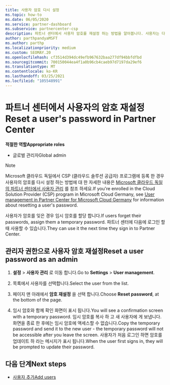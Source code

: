 ```yaml
---
title: 사용자 암호 다시 설정
ms.topic: how-to
ms.date: 06/05/2020
ms.service: partner-dashboard
ms.subservice: partnercenter-csp
description: 파트너 센터에서 사용자 암호를 재설정 하는 방법을 알아봅니다. 사용자는 다음에 파트너 센터에 로그인 할 때 임시 암호를 받게 됩니다.
author: parthpandyaMSFT
ms.author: parthp
ms.localizationpriority: medium
ms.custom: SEOMAY.20
ms.openlocfilehash: cf3514d394dc49efb967632baa277df94bbfdfbd
ms.sourcegitcommit: 700150044ea4f1a0b96cb4caeb97d7197da29ef6
ms.translationtype: MT
ms.contentlocale: ko-KR
ms.lasthandoff: 03/25/2021
ms.locfileid: "105548991"
---
```

# <a name="reset-a-users-password-in-partner-center"></a><span data-ttu-id="e1c59-104">파트너 센터에서 사용자의 암호 재설정</span><span class="sxs-lookup"><span data-stu-id="e1c59-104">Reset a user's password in Partner Center</span></span>

<span data-ttu-id="e1c59-105">**적절한 역할**</span><span class="sxs-lookup"><span data-stu-id="e1c59-105">**Appropriate roles**</span></span>

- <span data-ttu-id="e1c59-106">글로벌 관리자</span><span class="sxs-lookup"><span data-stu-id="e1c59-106">Global admin</span></span>

> [!NOTE]  
> <span data-ttu-id="e1c59-107">Microsoft 클라우드 독일에서 CSP (클라우드 솔루션 공급자) 프로그램에 등록 한 경우 사용자의 암호를 다시 설정 하는 방법에 대 한 자세한 내용은 [Microsoft 클라우드 독일의 파트너 센터에서 사용자 관리](user-management-in-partner-center-for-microsoft-cloud-germany.md) 를 참조 하세요.</span><span class="sxs-lookup"><span data-stu-id="e1c59-107">If you're enrolled in the Cloud Solution Provider (CSP) program in Microsoft Cloud Germany, see [User management in Partner Center for Microsoft Cloud Germany](user-management-in-partner-center-for-microsoft-cloud-germany.md) for information about resetting a user's password.</span></span>

<span data-ttu-id="e1c59-108">사용자가 암호를 잊은 경우 임시 암호를 할당 합니다.</span><span class="sxs-lookup"><span data-stu-id="e1c59-108">If users forget their passwords, assign them a temporary password.</span></span> <span data-ttu-id="e1c59-109">파트너 센터에 다음에 로그인 할 때 사용할 수 있습니다.</span><span class="sxs-lookup"><span data-stu-id="e1c59-109">They can use it the next time they sign in to Partner Center.</span></span>

## <a name="reset-a-user-password-as-an-admin"></a><span data-ttu-id="e1c59-110">관리자 권한으로 사용자 암호 재설정</span><span class="sxs-lookup"><span data-stu-id="e1c59-110">Reset a user password as an admin</span></span>

1. <span data-ttu-id="e1c59-111">**설정** &gt; **사용자 관리** 로 이동 합니다.</span><span class="sxs-lookup"><span data-stu-id="e1c59-111">Go to **Settings** &gt; **User management**.</span></span>

2. <span data-ttu-id="e1c59-112">목록에서 사용자를 선택합니다.</span><span class="sxs-lookup"><span data-stu-id="e1c59-112">Select the user from the list.</span></span>

3. <span data-ttu-id="e1c59-113">페이지 맨 아래에서 **암호 재설정** 을 선택 합니다.</span><span class="sxs-lookup"><span data-stu-id="e1c59-113">Choose **Reset password**, at the bottom of the page.</span></span>

4. <span data-ttu-id="e1c59-114">임시 암호와 함께 확인 화면이 표시 됩니다.</span><span class="sxs-lookup"><span data-stu-id="e1c59-114">You will see a confirmation screen with a temporary password.</span></span> <span data-ttu-id="e1c59-115">임시 암호를 복사 하 고 새 사용자에 게 보냅니다. 화면을 종료 한 후에는 임시 암호에 액세스할 수 없습니다.</span><span class="sxs-lookup"><span data-stu-id="e1c59-115">Copy the temporary password and send it to the new user - the temporary password will not be accessible after you leave the screen.</span></span> <span data-ttu-id="e1c59-116">사용자가 처음 로그인 하면 암호를 업데이트 하 라는 메시지가 표시 됩니다.</span><span class="sxs-lookup"><span data-stu-id="e1c59-116">When the user first signs in, they will be prompted to update their password.</span></span>

## <a name="next-steps"></a><span data-ttu-id="e1c59-117">다음 단계</span><span class="sxs-lookup"><span data-stu-id="e1c59-117">Next steps</span></span>

- [<span data-ttu-id="e1c59-118">사용자 추가</span><span class="sxs-lookup"><span data-stu-id="e1c59-118">Add users</span></span>](create-user-accounts-and-set-permissions.md)